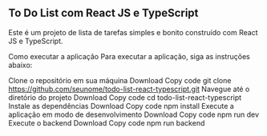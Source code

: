 ## To Do List com React JS e TypeScript
Este é um projeto de lista de tarefas simples e bonito construído com React JS e TypeScript.

Como executar a aplicação
Para executar a aplicação, siga as instruções abaixo:

Clone o repositório em sua máquina
Download
Copy code
git clone https://github.com/seunome/todo-list-react-typescript.git
Navegue até o diretório do projeto
Download
Copy code
cd todo-list-react-typescript
Instale as dependências
Download
Copy code
npm install
Execute a aplicação em modo de desenvolvimento
Download
Copy code
npm run dev
Execute o backend
Download
Copy code
npm run backend
